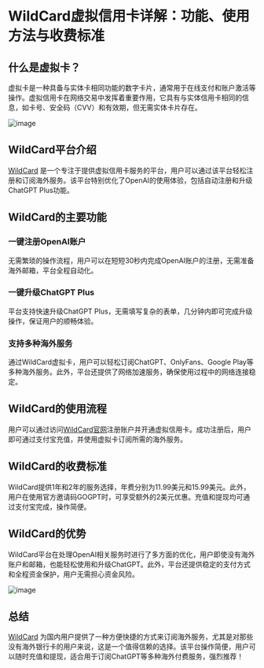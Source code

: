 # WildCard虚拟信用卡详解：功能、使用方法与收费标准

## 什么是虚拟卡？

虚拟卡是一种具备与实体卡相同功能的数字卡片，通常用于在线支付和账户激活等操作。虚拟信用卡在网络交易中发挥着重要作用，它具有与实体信用卡相同的信息，如卡号、安全码（CVV）和有效期，但无需实体卡片存在。

![image](https://github.com/user-attachments/assets/96f84346-d856-42de-a21c-3278979ff8a5)

## WildCard平台介绍

[WildCard](https://bit.ly/WildCardo) 是一个专注于提供虚拟信用卡服务的平台，用户可以通过该平台轻松注册和订阅海外服务。该平台特别优化了OpenAI的使用体验，包括自动注册和升级ChatGPT Plus功能。

## WildCard的主要功能

### 一键注册OpenAI账户

无需繁琐的操作流程，用户可以在短短30秒内完成OpenAI账户的注册，无需准备海外邮箱，平台全程自动化。

### 一键升级ChatGPT Plus

平台支持快速升级ChatGPT Plus，无需填写复杂的表单，几分钟内即可完成升级操作，保证用户的顺畅体验。

### 支持多种海外服务

通过WildCard虚拟卡，用户可以轻松订阅ChatGPT、OnlyFans、Google Play等多种海外服务。此外，平台还提供了网络加速服务，确保使用过程中的网络连接稳定。

## WildCard的使用流程

用户可以通过访问[WildCard官网](https://bit.ly/WildCardo)注册账户并开通虚拟信用卡。成功注册后，用户即可通过支付宝充值，并使用虚拟卡订阅所需的海外服务。

## WildCard的收费标准

WildCard提供1年和2年的服务选择，年费分别为11.99美元和15.99美元。此外，用户在使用官方邀请码GOGPT时，可享受额外的2美元优惠。充值和提现均可通过支付宝完成，操作简便。

## WildCard的优势

WildCard平台在处理OpenAI相关服务时进行了多方面的优化，用户即使没有海外账户和邮箱，也能轻松使用和升级ChatGPT。此外，平台还提供稳定的支付方式和全程资金保护，用户无需担心资金风险。

![image](https://github.com/user-attachments/assets/ef8ae1fd-1530-4354-a537-44867908dcf5)

## 总结

[WildCard](https://bit.ly/WildCardo) 为国内用户提供了一种方便快捷的方式来订阅海外服务，尤其是对那些没有海外银行卡的用户来说，这是一个值得信赖的选择。该平台操作简便，用户可以随时充值和提现，适合用于订阅ChatGPT等多种海外付费服务，强烈推荐！
